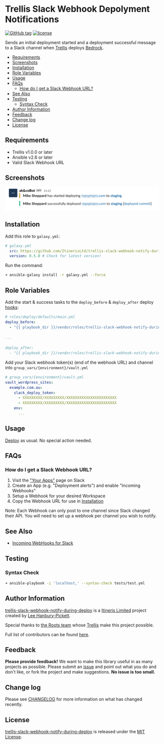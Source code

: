 # Trellis Slack Webhook Depolyment Notifications

[![GitHub tag](https://img.shields.io/github/tag/ItinerisLtd/trellis-slack-webhook-notify-during-deploy.svg)](https://github.com/ItinerisLtd/trellis-slack-webhook-notify-during-deploy/tags)
[![license](https://img.shields.io/github/license/ItinerisLtd/trellis-slack-webhook-notify-during-deploy.svg)](https://github.com/ItinerisLtd/trellis-slack-webhook-notify-during-deploy/blob/master/LICENSE)

Sends an initial deployment started and a deployment successful message to a Slack channel when [Trellis](https://github.com/roots/trellis) deploys [Bedrock](https://github.com/roots/bedrock).

<!-- START doctoc generated TOC please keep comment here to allow auto update -->
<!-- DON"T EDIT THIS SECTION, INSTEAD RE-RUN doctoc TO UPDATE -->

- [Requirements](#requirements)
- [Screenshots](#screenshots)
- [Installation](#installation)
- [Role Variables](#role-variables)
- [Usage](#usage)
- [FAQs](#faqs)
  - [How do I get a Slack Webhook URL?](#how-do-i-get-a-slack-webhook-url)
- [See Also](#see-also)
- [Testing](#testing)
  - [Syntax Check](#syntax-check)
- [Author Information](#author-information)
- [Feedback](#feedback)
- [Change log](#change-log)
- [License](#license)

<!-- END doctoc generated TOC please keep comment here to allow auto update -->

## Requirements

- Trellis v1.0.0 or later
- Ansible v2.6 or later
- Valid Slack Webhook URL

## Screenshots

![Deployment Screenshot](deployment-screenshot.png)

## Installation

Add this role to `galaxy.yml`:

```yaml
# galaxy.yml
  src: https://github.com/ItinerisLtd/trellis-slack-webhook-notify-during-deploy
  version: 0.5.0 # Check for latest version!
```

Run the command:

```bash
➜ ansible-galaxy install -r galaxy.yml --force
```

## Role Variables

Add the start & success tasks to the `deploy_before` & `deploy_after` deploy [hooks](https://roots.io/trellis/docs/deploys/#hooks):

```yaml
# roles/deploy/defaults/main.yml
deploy_before:
  - "{{ playbook_dir }}/vendor/roles/trellis-slack-webhook-notify-during-deploy/tasks/deploy_start.yml"

...

deploy_after:
  - "{{ playbook_dir }}/vendor/roles/trellis-slack-webhook-notify-during-deploy/tasks/deploy_success.yml"
```

Add your Slack webhook token(s) (end of the webhook URL) and channel into `group_vars/{environment}/vault.yml`

```yaml
# group_vars/{environment}/vault.yml
vault_wordpress_sites:
  example.com.au:
    slack_deploy_token:
      - XXXXXXXXX/XXXXXXXXX/XXXXXXXXXXXXXXXXXXXXXXX
      - XXXXXXXXX/XXXXXXXXX/XXXXXXXXXXXXXXXXXXXXXXX
    env:
      ...
```

## Usage

[Deploy](https://roots.io/trellis/docs/deploys/#example) as usual. No special action needed.

## FAQs

### How do I get a Slack Webhook URL?

1. Visit the ["Your Apps"](https://api.slack.com/apps) page on Slack
2. Create an App (e.g. "Deployment alerts") and enable "Incoming Webhooks"
3. Setup a Webhook for your desired Workspace
4. Copy the Webhook URL for use in [Installation](#installation)

Note: Each Webhook can only post to one channel since Slack changed their API. You will need to set up a webhook per channel you wish to notify.

## See Also

- [Incoming WebHooks for Slack](https://get.slack.help/hc/en-us/articles/115005265063-Incoming-webhooks-for-Slack)

## Testing

### Syntax Check

```bash
➜ ansible-playbook -i 'localhost,' --syntax-check tests/test.yml
```

## Author Information

[trellis-slack-webhook-notify-during-deploy](https://github.com/ItinerisLtd/trellis-slack-webhook-notify-during-deploy) is a [Itineris Limited](https://www.itineris.co.uk/) project created by [Lee Hanbury-Pickett](https://github.com/codepuncher).

Special thanks to [the Roots team](https://roots.io/about/) whose [Trellis](https://github.com/roots/trellis) make this project possible.

Full list of contributors can be found [here](https://github.com/ItinerisLtd/trellis-slack-webhook-notify-during-deploy/graphs/contributors).

## Feedback

**Please provide feedback!** We want to make this library useful in as many projects as possible.
Please submit an [issue](https://github.com/ItinerisLtd/trellis-slack-webhook-notify-during-deploy/issues/new) and point out what you do and don't like, or fork the project and make suggestions.
**No issue is too small.**

## Change log

Please see [CHANGELOG](./CHANGELOG.md) for more information on what has changed recently.

## License

[trellis-slack-webhook-notify-during-deploy](https://github.com/ItinerisLtd/trellis-slack-webhook-notify-during-deploy) is released under the [MIT License](https://opensource.org/licenses/MIT).
